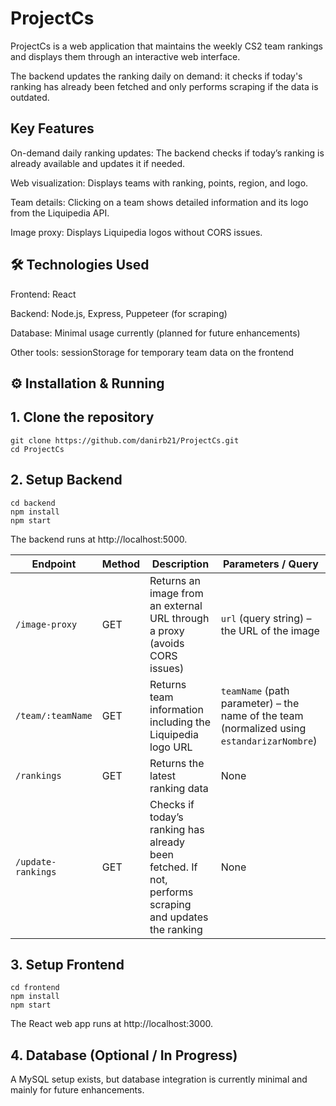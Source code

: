 <h1>ProjectCs</h1>

ProjectCs is a web application that maintains the weekly CS2 team rankings and displays them through an interactive web interface.

The backend updates the ranking daily on demand: it checks if today's ranking has already been fetched and only performs scraping if the data is outdated.

## Key Features

On-demand daily ranking updates: The backend checks if today’s ranking is already available and updates it if needed.

Web visualization: Displays teams with ranking, points, region, and logo.

Team details: Clicking on a team shows detailed information and its logo from the Liquipedia API.

Image proxy: Displays Liquipedia logos without CORS issues.

## 🛠 Technologies Used

Frontend: React

Backend: Node.js, Express, Puppeteer (for scraping)

Database: Minimal usage currently (planned for future enhancements)

Other tools: sessionStorage for temporary team data on the frontend

## ⚙️ Installation & Running

## 1. Clone the repository
    git clone https://github.com/danirb21/ProjectCs.git
    cd ProjectCs

## 2. Setup Backend
    cd backend  
    npm install  
    npm start

The backend runs at http://localhost:5000.

| Endpoint           | Method | Description                                                                                           | Parameters / Query                                                                         |
| ------------------ | ------ | ----------------------------------------------------------------------------------------------------- | ------------------------------------------------------------------------------------------ |
| `/image-proxy`     | GET    | Returns an image from an external URL through a proxy (avoids CORS issues)                            | `url` (query string) – the URL of the image                                                |
| `/team/:teamName`  | GET    | Returns team information including the Liquipedia logo URL                                            | `teamName` (path parameter) – the name of the team (normalized using `estandarizarNombre`) |
| `/rankings`        | GET    | Returns the latest ranking data                                                                       | None                                                                                       |
| `/update-rankings` | GET    | Checks if today’s ranking has already been fetched. If not, performs scraping and updates the ranking | None                                                                                       |

## 3. Setup Frontend
```
cd frontend
npm install
npm start
```
The React web app runs at http://localhost:3000.

## 4. Database (Optional / In Progress)

A MySQL setup exists, but database integration is currently minimal and mainly for future enhancements.
